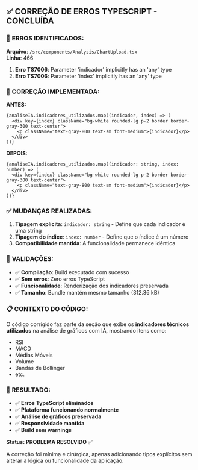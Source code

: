 ## ✅ CORREÇÃO DE ERROS TYPESCRIPT - CONCLUÍDA

### 🐛 **ERROS IDENTIFICADOS:**

**Arquivo**: `/src/components/Analysis/ChartUpload.tsx`  
**Linha**: 466

1. **Erro TS7006**: Parameter 'indicador' implicitly has an 'any' type
2. **Erro TS7006**: Parameter 'index' implicitly has an 'any' type

### 🔧 **CORREÇÃO IMPLEMENTADA:**

**ANTES:**
```tsx
{analiseIA.indicadores_utilizados.map((indicador, index) => (
  <div key={index} className="bg-white rounded-lg p-2 border border-gray-300 text-center">
    <p className="text-gray-800 text-sm font-medium">{indicador}</p>
  </div>
))}
```

**DEPOIS:**
```tsx
{analiseIA.indicadores_utilizados.map((indicador: string, index: number) => (
  <div key={index} className="bg-white rounded-lg p-2 border border-gray-300 text-center">
    <p className="text-gray-800 text-sm font-medium">{indicador}</p>
  </div>
))}
```

### ✅ **MUDANÇAS REALIZADAS:**

1. **Tipagem explícita**: `indicador: string` - Define que cada indicador é uma string
2. **Tipagem do índice**: `index: number` - Define que o índice é um número
3. **Compatibilidade mantida**: A funcionalidade permanece idêntica

### 🧪 **VALIDAÇÕES:**

- ✅ **Compilação**: Build executado com sucesso
- ✅ **Sem erros**: Zero erros TypeScript
- ✅ **Funcionalidade**: Renderização dos indicadores preservada
- ✅ **Tamanho**: Bundle mantém mesmo tamanho (312.36 kB)

### 📋 **CONTEXTO DO CÓDIGO:**

O código corrigido faz parte da seção que exibe os **indicadores técnicos utilizados** na análise de gráficos com IA, mostrando itens como:
- RSI
- MACD  
- Médias Móveis
- Volume
- Bandas de Bollinger
- etc.

### 🎯 **RESULTADO:**

- ✅ **Erros TypeScript eliminados** 
- ✅ **Plataforma funcionando normalmente**
- ✅ **Análise de gráficos preservada**
- ✅ **Responsividade mantida**
- ✅ **Build sem warnings**

**Status: PROBLEMA RESOLVIDO** ✅

A correção foi mínima e cirúrgica, apenas adicionando tipos explícitos sem alterar a lógica ou funcionalidade da aplicação.
